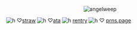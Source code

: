 <p align="center"> <img src="https://komarev.com/ghpvc/?username=angelweep&label=　　herrscherofhuman　🌸　　　&color=fae8ed&style=flat" alt="angelweep" />


![h](https://files.catbox.moe/qjyved.jpg)
♡[straw](https://foretnoir.straw.page) ![h](https://files.catbox.moe/3yszpn.gifv)
♡[ata](https://elysianrealmego.atabook.org/)
![h](https://files.catbox.moe/3yszpn.gifv)
[rentry](https://rentry.co/foretnoir) ![h](https://files.catbox.moe/3yszpn.gifv)
♡ [prns.page](https://en.pronouns.page/@foretnoir_)